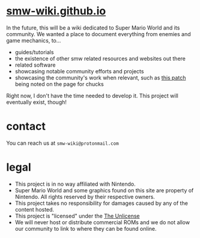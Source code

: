 # [smw-wiki.github.io](https://smw-wiki.github.io)

In the future, this will be a wiki dedicated to Super Mario World and its community. We wanted a place to document everything from enemies and game mechanics, to...

- guides/tutorials
- the existence of other smw related resources and websites out there
- related software
- showcasing notable community efforts and projects
- showcasing the community's work when relevant, such as [this patch](https://www.smwcentral.net/?p=section&a=details&id=15168) being noted on the page for chucks

Right now, I don't have the time needed to develop it. This project will eventually exist, though!

# contact

You can reach us at `smw-wiki@protonmail.com`

# legal

- This project is in no way affiliated with Nintendo.
- Super Mario World and some graphics found on this site are property of Nintendo. All rights reserved by their respective owners.
- This project takes no responsibility for damages caused by any of the content hosted.
- This project is "licensed" under the [The Unlicense](https://unlicense.org/)
- We will never host or distribute commercial ROMs and we do not allow our community to link to where they can be found online.
